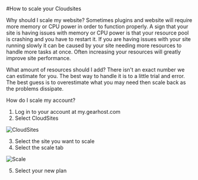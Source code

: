 #How to scale your Cloudsites
 
Why should I scale my website?
Sometimes plugins and website will require more memory or CPU power in order to function properly. A sign that your site is having issues with memory or CPU power is that your resource pool is crashing and you have to restart it.
If you are having issues with your site running slowly it can be caused by your site needing more resources to handle more tasks at once. Often increasing your resources will greatly improve site performance.

What amount of resources should I add?
There isn't an exact number we can estimate for you. The best way to handle it is to a little trial and error. The best guess is to overestimate what you may need then scale back as the problems dissipate. 
 
How do I scale my account?

1. Log in to your account at my.gearhost.com
2. Select CloudSites

  ![CloudSites](http://i.imgur.com/M5OIGUk.png)

3. Select the site you want to scale
4. Select the scale tab

  ![Scale](http://i.imgur.com/uklhWRG.png)

5. Select your new plan
